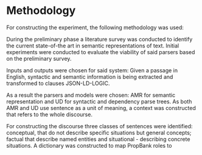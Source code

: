 # Methodology



For constructing the experiment, the following methodology was used:

During the preliminary phase a literature survey was conducted to identify the current state-of-the art in semantic representations of text. Initial experiments were conducted to evaluate the viability of said parsers based on the preliminary survey.

Inputs and outputs were chosen for said system: Given a passage in English, syntactic and semantic information is being extracted and transformed to clauses JSON-LD-LOGIC. 

As a result the parsers and models were chosen: AMR for semantic representation and UD for syntactic and dependency parse trees. As both AMR and UD use sentence as a unit of meaning, a context was constructed that refers to the whole discourse.

For constructing the discourse three classes of  sentences were identified: conceptual, that do not describe specific situations but general concepts; factual that describe named entities and situational - describing concrete situations. A dictionary was constructed to map PropBank roles to 







